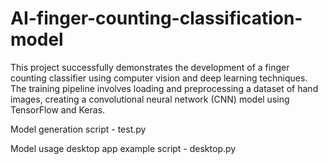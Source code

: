 # AI-finger-counting-classification-model
This project successfully demonstrates the development of a finger counting classifier using computer vision and deep learning techniques. The training pipeline involves loading and preprocessing a dataset of hand images, creating a convolutional neural network (CNN) model using TensorFlow and Keras.

Model generation script - test.py

Model usage desktop app example script - desktop.py
